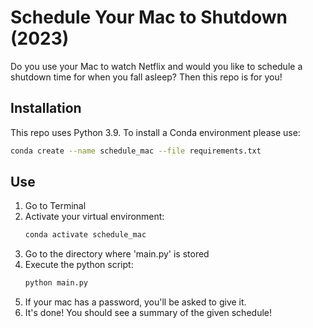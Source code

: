 # Schedule Your Mac to Shutdown (2023)
Do you use your Mac to watch Netflix and would you like to schedule a shutdown time for when you fall asleep? 
Then this repo is for you!

## Installation
This repo uses Python 3.9. To install a Conda environment please use:
```bash
conda create --name schedule_mac --file requirements.txt
```

## Use
1. Go to Terminal
2. Activate your virtual environment:
    ```bash
    conda activate schedule_mac
    ```
3. Go to the directory where 'main.py' is stored
4. Execute the python script:
    ```bash
    python main.py
    ```
5. If your mac has a password, you'll be asked to give it. 
6. It's done! You should see a summary of the given schedule!